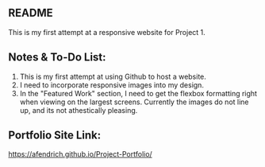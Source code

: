 ## README

This is my first attempt at a responsive website for Project 1.

## Notes & To-Do List:
1. This is my first attempt at using Github to host a website.  
2. I need to incorporate responsive images into my design.  
3. In the "Featured Work" section, I need to get the flexbox formatting right when viewing on the largest screens.  Currently the images do not line up, and its not athestically pleasing.  

## Portfolio Site Link:
https://afendrich.github.io/Project-Portfolio/
